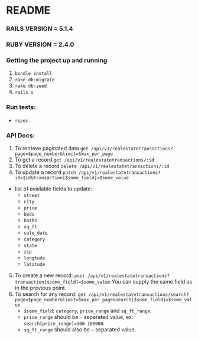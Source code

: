# README

### RAILS VERSION = 5.1.4
### RUBY VERSION = 2.4.0

### Getting the project up and running

1. `bundle install`
2. `rake db:migrate`
3. `rake db:seed`
4. `rails s`

### Run tests:
* `rspec`

### API Docs:
1. To retrieve paginated data
`get /api/v1/realestatetransactions?page=$page_number&limit=$max_per_page`
2. To get a record
`get /api/v1/realestatetransactions/:id`
3. To delete a record
`delete /api/v1/realestatetransactions/:id`
4. To update a record
`patch /api/v1/realestatetransactions?id=$id&transaction[$some_field]=$some_value`
* list of available fields to update:
    - `street`
    - `city`
    - `price`
    - `beds`
    - `baths`
    - `sq_ft`
    - `sale_date`
    - `category`
    - `state`
    - `zip`
    - `longtude`
    - `latitude`
5. To create a new record:
`post /api/v1/realestatetransactions?transaction[$some_field]=$some_value`
You can supply the same field as in the previous point.
6. To search for any record:
`get /api/v1/realestatetransactions/search?page=$page_number&limit=$max_per_page&search[$some_field]=$some_value`
    - `$some_field`: `category`, `price_range` and `sq_ft_range`.
    - `price_range` should be `-` separated value, ex: `search[price_range]=100-100000`.
    - `sq_ft_range` should also be `-` separated value.
